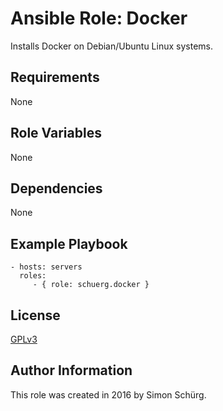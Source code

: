 Ansible Role: Docker
=========

Installs Docker on Debian/Ubuntu Linux systems.

Requirements
------------

None

Role Variables
--------------

None

Dependencies
------------

None

Example Playbook
----------------

    - hosts: servers
      roles:
         - { role: schuerg.docker }

License
-------

[GPLv3](LICENSE)

Author Information
------------------

This role was created in 2016 by Simon Schürg.
